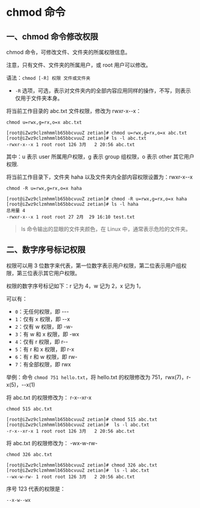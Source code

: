 # chmod 命令

## 一、chmod 命令修改权限

chmod 命令，可修改文件、文件夹的所属权限信息。

注意，只有文件、文件夹的所属用户，或 root 用户可以修改。

语法：`chmod [-R] 权限 文件或文件夹`

- `-R` 选项，可选，表示对文件夹内的全部内容应用同样的操作，不写，则表示仅用于文件夹本身。

将当前工作目录的 abc.txt 文件权限，修改为 rwxr-x--x：

```shell
chmod u=rwx,g=rx,o=x abc.txt
```

```shell
[root@iZwz9clzmhmmlb65bbcvuuZ zetian]# chmod u=rwx,g=rx,o=x abc.txt
[root@iZwz9clzmhmmlb65bbcvuuZ zetian]# ls -l abc.txt
-rwxr-x--x 1 root root 126 3月   2 20:56 abc.txt
```

其中：u 表示 user 所属用户权限，g 表示 group 组权限，o 表示 other 其它用户权限.

将当前工作目录下，文件夹 haha 以及文件夹内全部内容权限设置为：rwxr-x--x

```shell
chmod -R u=rwx,g=rx,o=x haha
```

```shell
[root@iZwz9clzmhmmlb65bbcvuuZ zetian]# chmod -R u=rwx,g=rx,o=x haha
[root@iZwz9clzmhmmlb65bbcvuuZ zetian]# ls -l haha
总用量 4
-rwxr-x--x 1 root root 27 2月  29 16:10 test.txt
```

> ls 命令输出的显眼的文件夹颜色，在 Linux 中，通常表示危险的文件夹。

## 二、数字序号标记权限

权限可以用 3 位数字来代表，第一位数字表示用户权限，第二位表示用户组权限，第三位表示其它用户权限。

权限的数字序号标记如下：r 记为 4，w 记为 2，x 记为 1，

可以有：

- `0`：无任何权限，即 ---
- `1`：仅有 x 权限，即 --x
- `2`：仅有 w 权限，即 -w-
- `3`：有 w 和 x 权限，即 -wx
- `4`：仅有 r 权限，即 r--
- `5`：有 r 和 x 权限，即 r-x
- `6`：有 r 和 w 权限，即 rw-
- `7`：有全部权限，即 rwx

举例：命令 `chmod 751 hello.txt`，将 hello.txt 的权限修改为 751，rwx(7)，r-x(5)，--x(1)

将 abc.txt 的权限修改为： r-x--xr-x

```shell
chmod 515 abc.txt
```

```shell
[root@iZwz9clzmhmmlb65bbcvuuZ zetian]# chmod 515 abc.txt
[root@iZwz9clzmhmmlb65bbcvuuZ zetian]#  ls -l abc.txt
-r-x--xr-x 1 root root 126 3月   2 20:56 abc.txt
```

将 abc.txt 的权限修改为： -wx-w-rw-

```shell
chmod 326 abc.txt
```

```shell
[root@iZwz9clzmhmmlb65bbcvuuZ zetian]# chmod 326 abc.txt
[root@iZwz9clzmhmmlb65bbcvuuZ zetian]#  ls -l abc.txt
--wx-w-rw- 1 root root 126 3月   2 20:56 abc.txt
```

序号 123 代表的权限是：

`--x-w--wx`
